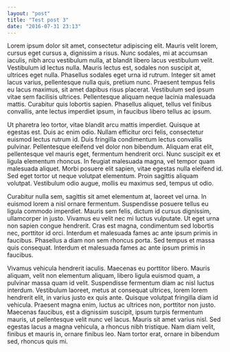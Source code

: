 ```yaml
---
layout: "post"
title: "Test post 3"
date: "2016-07-31 23:13"
---
```

Lorem ipsum dolor sit amet, consectetur adipiscing elit. Mauris velit lorem, cursus eget cursus a, dignissim a risus. Nunc sodales, mi at accumsan iaculis, nibh arcu vestibulum nulla, at blandit libero lacus vestibulum velit. Vestibulum id lectus nulla. Mauris lectus est, sodales non suscipit at, ultrices eget nulla. Phasellus sodales eget urna id rutrum. Integer sit amet lacus varius, pellentesque nulla quis, pretium nunc. Praesent tempus felis eu lacus maximus, sit amet dapibus risus placerat. Vestibulum sed ipsum vitae sem facilisis ultrices. Pellentesque aliquam neque lacinia malesuada mattis. Curabitur quis lobortis sapien. Phasellus aliquet, tellus vel finibus convallis, ante lectus imperdiet ipsum, in faucibus libero tellus ac ipsum.

Ut pharetra leo tortor, vitae blandit arcu mattis imperdiet. Quisque at egestas est. Duis ac enim odio. Nullam efficitur orci felis, consectetur euismod lectus rutrum id. Duis fringilla condimentum lectus convallis pulvinar. Pellentesque eleifend vel dolor non bibendum. Aliquam erat elit, pellentesque vel mauris eget, fermentum hendrerit orci. Nunc suscipit ex et ligula elementum rhoncus. In feugiat malesuada magna, vel tempor quam malesuada aliquet. Morbi posuere elit sapien, vitae egestas nulla eleifend id. Sed eget tortor ut neque volutpat elementum. Proin sagittis aliquam volutpat. Vestibulum odio augue, mollis eu maximus sed, tempus ut odio.

Curabitur nulla sem, sagittis sit amet elementum at, laoreet vel urna. In euismod lorem a nisl ornare fermentum. Suspendisse posuere tellus eu ligula commodo imperdiet. Mauris sem felis, dictum id cursus dignissim, ullamcorper in justo. Vivamus eu velit nec mi luctus vulputate. Ut eget urna non sapien congue hendrerit. Cras est magna, condimentum sed lobortis nec, porttitor id orci. Interdum et malesuada fames ac ante ipsum primis in faucibus. Phasellus a diam non sem rhoncus porta. Sed tempus et massa quis consequat. Interdum et malesuada fames ac ante ipsum primis in faucibus.

Vivamus vehicula hendrerit iaculis. Maecenas eu porttitor libero. Mauris aliquam, velit non elementum aliquam, libero ligula euismod quam, a pulvinar massa quam id velit. Suspendisse fermentum diam ac nisl luctus interdum. Vestibulum laoreet, metus at consequat ultrices, lorem lorem hendrerit elit, in varius justo ex quis ante. Quisque volutpat fringilla diam id vehicula. Praesent magna enim, luctus ac ultrices non, porttitor non justo. Maecenas faucibus, est a dignissim suscipit, ipsum turpis fermentum mauris, ut pellentesque velit nunc vel lacus. Mauris sit amet varius nisl. Sed egestas lacus a magna vehicula, a rhoncus nibh tristique. Nam diam velit, finibus et mauris in, ornare finibus leo. Nam tortor erat, ornare in bibendum sed, rhoncus quis mi.
